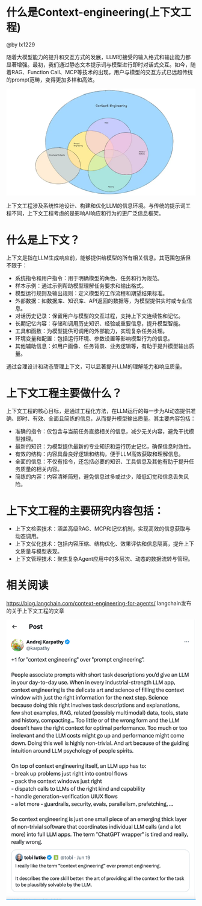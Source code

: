 # **什么是Context-engineering(上下文工程)**

@by lx1229

随着大模型能力的提升和交互方式的发展，LLM可接受的输入格式和输出能力都显著增强。最初，我们通过静态文本提示词与模型进行即时对话式交互。如今，随着RAG、Function Call、MCP等技术的出现，用户与模型的交互方式已远超传统的prompt范畴，变得更加多样和高效。

![context_engineering](./assets/imgs/context_engineering.png)

上下文工程涉及系统性地设计、构建和优化LLM的信息环境。与传统的提示词工程不同，上下文工程考虑的是影响AI响应和行为的更广泛信息框架。

# 什么是上下文？

上下文是指在LLM生成响应前，能够提供给模型的所有相关信息。其范围包括但不限于：

- 系统指令和用户指令：用于明确模型的角色、任务和行为规范。
- 样本示例：通过示例帮助模型理解任务要求和输出格式。
- 模型运行规则及输出规则：定义模型的工作流程和期望结果标准。
- 外部数据：如数据库、知识库、API返回的数据等，为模型提供实时或专业信息。
- 对话历史记录：保留用户与模型的交互过程，支持上下文连续性和记忆。
- 长期记忆内容：存储和调用历史知识、经验或重要信息，提升模型智能。
- 工具和函数：为模型提供可调用的外部能力，实现复杂任务处理。
- 环境变量和配置：包括运行环境、参数设置等影响模型行为的信息。
- 其他辅助信息：如用户画像、任务背景、业务逻辑等，有助于提升模型输出质量。

通过合理设计和动态管理上下文，可以显著提升LLM的理解能力和响应质量。

# 上下文工程主要做什么？

上下文工程的核心目标，是通过工程化方法，在LLM运行的每一步为AI动态提供准确、即时、有效、全面且简练的信息，从而提升模型输出质量。其主要内容包括：

- 准确的指令：仅包含与当前任务直接相关的信息，减少无关内容，避免干扰模型推理。
- 最新的知识：为模型提供最新的专业知识和运行历史记忆，确保信息时效性。
- 有效的结构：内容具备良好逻辑和结构，便于LLM高效获取和理解信息。
- 全面的信息：不仅有指令，还包括必要的知识、工具信息及其他有助于提升任务质量的相关内容。
- 简练的内容：内容清晰简短，避免信息过多或过少，降低幻觉和信息丢失风险。

# 上下文工程的主要研究内容包括：

- 上下文检索技术：涵盖高级RAG、MCP和记忆机制，实现高效的信息获取与动态调用。
- 上下文优化技术：包括内容压缩、结构优化、效果评估和信息隔离，提升上下文质量与模型表现。
- 上下文管理技术：聚焦复杂Agent应用中的多层次、动态的数据流转与管理。

# 相关阅读

https://blog.langchain.com/context-engineering-for-agents/  langchain发布的关于上下文工程的文章

![post_about_context_engineering.png](./assets/imgs/post_about_context_engineering.png)